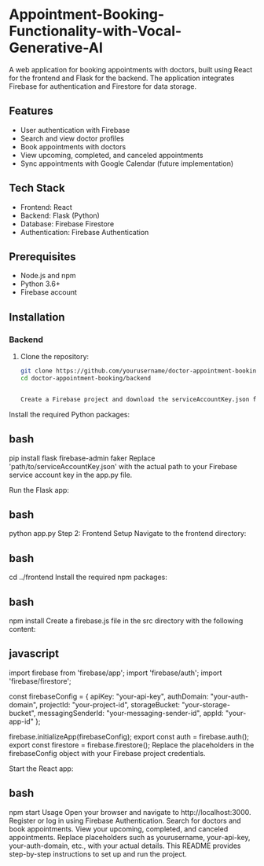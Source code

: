 # Appointment-Booking-Functionality-with-Vocal-Generative-AI

A web application for booking appointments with doctors, built using React for the frontend and Flask for the backend. The application integrates Firebase for authentication and Firestore for data storage.

## Features

- User authentication with Firebase
- Search and view doctor profiles
- Book appointments with doctors
- View upcoming, completed, and canceled appointments
- Sync appointments with Google Calendar (future implementation)

## Tech Stack

- Frontend: React
- Backend: Flask (Python)
- Database: Firebase Firestore
- Authentication: Firebase Authentication

## Prerequisites

- Node.js and npm
- Python 3.6+
- Firebase account

## Installation

### Backend

1. Clone the repository:
   ```bash
   git clone https://github.com/yourusername/doctor-appointment-booking.git
   cd doctor-appointment-booking/backend


   Create a Firebase project and download the serviceAccountKey.json file from the Firebase console.

Install the required Python packages:

## bash
pip install flask firebase-admin faker
Replace 'path/to/serviceAccountKey.json' with the actual path to your Firebase service account key in the app.py file.

Run the Flask app:

## bash
python app.py
Step 2: Frontend Setup
Navigate to the frontend directory:

## bash
cd ../frontend
Install the required npm packages:

## bash
npm install
Create a firebase.js file in the src directory with the following content:

## javascript
import firebase from 'firebase/app';
import 'firebase/auth';
import 'firebase/firestore';

const firebaseConfig = {
  apiKey: "your-api-key",
  authDomain: "your-auth-domain",
  projectId: "your-project-id",
  storageBucket: "your-storage-bucket",
  messagingSenderId: "your-messaging-sender-id",
  appId: "your-app-id"
};

firebase.initializeApp(firebaseConfig);
export const auth = firebase.auth();
export const firestore = firebase.firestore();
Replace the placeholders in the firebaseConfig object with your Firebase project credentials.

Start the React app:

## bash
npm start
Usage
Open your browser and navigate to http://localhost:3000.
Register or log in using Firebase Authentication.
Search for doctors and book appointments.
View your upcoming, completed, and canceled appointments.
Replace placeholders such as yourusername, your-api-key, your-auth-domain, etc., with your actual details. This README provides step-by-step instructions to set up and run the project.
